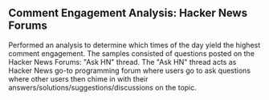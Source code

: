 ## Comment Engagement Analysis: Hacker News Forums
Performed an analysis to determine which times of the day yield the highest comment engagement. The samples consisted of questions posted on the Hacker News Forums: "Ask HN" thread. The "Ask HN" thread acts as Hacker News go-to programming forum where users go to ask questions where other users then chime in with their answers/solutions/suggestions/discussions on the topic.
